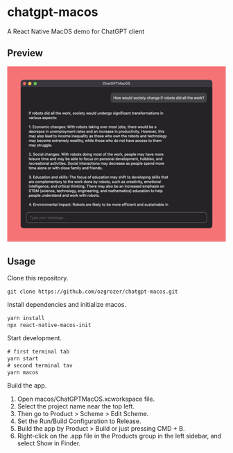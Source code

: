# chatgpt-macos

A React Native MacOS demo for ChatGPT client

## Preview

<img src="./preview/preview.png" alt="" width="600" />

## Usage

Clone this repository.

```
git clone https://github.com/ozgrozer/chatgpt-macos.git
```

Install dependencies and initialize macos.

```
yarn install
npx react-native-macos-init
```

Start development.

```
# first terminal tab
yarn start
# second terminal tav
yarn macos
```

Build the app.

1. Open macos/ChatGPTMacOS.xcworkspace file.
2. Select the project name near the top left.
3. Then go to Product > Scheme > Edit Scheme.
4. Set the Run/Build Configuration to Release.
5. Build the app by Product > Build or just pressing CMD + B.
6. Right-click on the .app file in the Products group in the left sidebar, and select Show in Finder.
